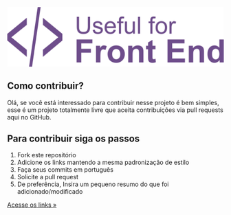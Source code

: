 <div align="center" width="250px">
  <a href="https://github.com/Diegooliveyra/Useful-for-Front-End/blob/main/README.md">
    <img alt="Logo do projeto" src="https://github.com/Diegooliveyra/Useful-for-Front-End/blob/main/logo.png">
  </a>
</div>

<h2>Como contribuir?</h2>

<p>Olá, se você está interessado para contribuir nesse projeto é bem simples, esse é um projeto totalmente livre que aceita contribuições via pull requests aqui no GitHub. </p>

<h2>Para contribuir siga os passos</h2>

<ol>
    <li>Fork este repositório
    <li>Adicione os links mantendo a mesma padronização de estilo 
    <li>Faça seus commits em português
    <li>Solicite a pull request
    <li>De preferência, Insira um pequeno resumo do que foi adicionado/modificado
</ol>

[<p>Acesse os links »</p>](https://github.com/Diegooliveyra/Useful-for-Front-End/blob/main/README.md)



